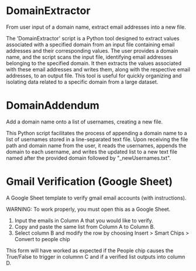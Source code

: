 # DomainExtractor
From user input of a domain name, extract email addresses into a new file. 

The 'DomainExtractor' script is a Python tool designed to extract values associated with a specified domain from an input file containing email addresses and their corresponding values. The user provides a domain name, and the script scans the input file, identifying email addresses belonging to the specified domain. It then extracts the values associated with these email addresses and writes them, along with the respective email addresses, to an output file. This tool is useful for quickly organizing and isolating data related to a specific domain from a large dataset.


# DomainAddendum
Add a domain name onto a list of usernames, creating a new file. 

This Python script facilitates the process of appending a domain name to a list of usernames stored in a line-separated text file. Upon receiving the file path and domain name from the user, it reads the usernames, appends the domain to each username, and writes the updated list to a new text file named after the provided domain followed by "_newUsernames.txt".


# Gmail Verification (Google Sheet)
A Google Sheet template to verify gmail email accounts (with instructions). 

WARNING: To work properly, you must open this as a Google Sheet. 
1. Input the emails in Column A that you would like to verify.
2. Copy and paste the same list from Column A to Column B.
3. Select column B and modify the row by choosing Insert > Smart Chips > Convert to people chip

This form will have worked as expected if the People chip causes the True/False to 
trigger in columnn C and if a verified list outputs into column D. 
